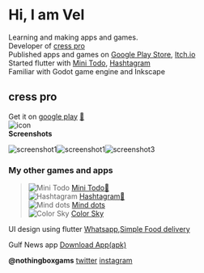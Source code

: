 # Hi, I am Vel

Learning and making apps and games.\
Developer of [cress pro](https://play.google.com/store/apps/details?id=com.emptybox.cresspro)\
Published apps and games on [Google Play Store](https://play.google.com/store/apps/developer?id=Nothing+Box+Games), [Itch.io](https://the-vjack.itch.io)\
Started flutter with [Mini Todo](https://play.google.com/store/apps/details?id=com.emptybox.minitodo), [Hashtagram](https://play.google.com/store/apps/details?id=com.emptybox.hastagram)\
Familiar with Godot game engine and Inkscape


## cress pro
Get it on [google play](https://play.google.com/store/apps/details?id=com.emptybox.cresspro)  [🔗](https://vel-jack.github.io/nothingbox/page/cresspro.html)\
 ![icon](https://play-lh.googleusercontent.com/_Kmk88ToYfuvs_7hb-LIjGgl5GOl3rMwIKxEjrs4JbKIgKa2VIEfYvM66EIijeiVzDQh=s50)\
 **Screenshots**

 ![screenshot1](https://play-lh.googleusercontent.com/ilIks1c-rw9Zq1MEK0MOpl00scMuxcEOoUQlzommXr9HTnT6urqiJOY0wwd8DbC5ZiAT=w200)![screenshot1](https://play-lh.googleusercontent.com/PkC7BUZINjMfmRNwOIZPDs1whrHmDpj3PKt-f_3tQT8ILt4nm-AHyG5pcrDzUbEXHnY=w200)![screenshot3](https://play-lh.googleusercontent.com/f-cDGdo9YuBLTeI8QrAO4gONqDCeHwvjLVHwGX59HyofWOtggZXkHix7Wh5wLBaNxQ=w200)

### My other games and apps
>![Mini Todo](https://play-lh.googleusercontent.com/KOeCXxZeh3cmsWDLlptkjp9iOxz3bevlGf7sz7W1cxEuPGluTE1ZbuLXY5AMQGS6lBRM=s30) [Mini Todo](https://play.google.com/store/apps/details?id=com.emptybox.minitodo)[🔗](https://vel-jack.github.io/nothingbox/page/minitodo.html)\
![Hashtagram](https://play-lh.googleusercontent.com/xbZkPyd3Nblz1snQ9a81M74-BRiXXapmDz0CQ1y4X7Kx40UtOmAi9w2uVlVDDmE5cA=s30) [Hashtagram](https://play.google.com/store/apps/details?id=com.emptybox.hastagram)[🔗](https://vel-jack.github.io/nothingbox/page/hashtagram.html)\
![Mind dots](https://img.itch.zone/aW1nLzE4MjE3NDUucG5n/32x32%23/BDlRnh.png) [Mind dots](https://the-vjack.itch.io/mind-dots)\
![Color Sky](https://img.itch.zone/aW1nLzIxNTI2NTIuanBn/32x32%23/QTRgMu.jpg) [Color Sky](https://the-vjack.itch.io/color-sky)

UI design using flutter [Whatsapp](https://www.youtube.com/watch?v=6oDfp7cgOO4),[Simple Food delivery](https://www.youtube.com/watch?v=F2H9ASBnYx0)

Gulf News app [Download App(apk)](https://vel-jack.github.io/nothingbox/gulf_news/index)

**@nothingboxgams** [twitter](https://www.twitter.com/nothingboxgames) [instagram](https://www.instagram.com/nothingboxgames/)

